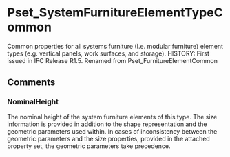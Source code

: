 # Pset_SystemFurnitureElementTypeCommon

Common properties for all systems furniture (I.e. modular furniture) element types (e.g. vertical panels, work surfaces, and storage). <!-- end of definition -->HISTORY: First issued in IFC Release R1.5. Renamed from Pset_FurnitureElementCommon


## Comments

### NominalHeight

The nominal height of the system furniture elements of this type. The size information is provided in addition to the shape representation and the geometric parameters used within. In cases of inconsistency between the geometric parameters and the size properties, provided in the attached property set, the geometric parameters take precedence.

